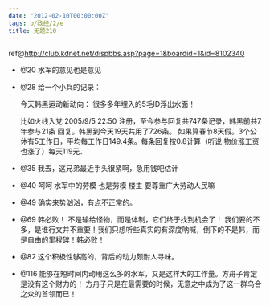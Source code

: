 ```yaml
---
date: "2012-02-10T00:00:00Z"
tags: b/政经/2/e
title: 无题210
---
```


ref@<http://club.kdnet.net/dispbbs.asp?page=1&boardid=1&id=8102340>

- @20
  水军的意见也是意见

- @28
  给一个小兵的记录：
  
  今天韩黑运动新动向：
  很多多年埋入的5毛ID浮出水面！
  
  比如火线入党 2005/9/5 22:50 注册，至今参与回复共747条记录，韩黑前共7年参与21条
  回复。韩黑到今天19天共用了726条。
  如果算春节8天假。3个公休有5工作日，平均每工作日149.4条。每条回复按0.8计算（听说
  物价涨工资也涨了）每天119元、

- @35
  我去，这兄弟最近手头很紧啊，急用钱吧估计

- @40
  呵呵 水军中的劳模 也是劳模
  楼主 要尊重广大劳动人民嘛

- @49
  确实来势汹汹，有点不正常的。

- @69
  韩必败！
  不是输给怪物，而是体制，它们终于找到机会了！
  我们要的不多，是谁行文并不重要！我们只想听些真实的有深度呐喊，倒下的不是韩，而是自由的里程碑！韩必败！

- @82
  这个积极性够高的，背后的动力颇耐人寻味。

- @116
  能够在短时间内动用这么多的水军，又是这样大的工作量。方舟子肯定是没有这个财力的！
  方舟子只是在最需要的时候，无意之中成为了这一群乌合之众的首领而已！


